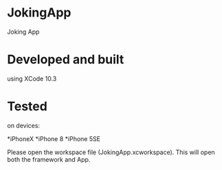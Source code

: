 # JokingApp
Joking App

# Developed and built 
using XCode 10.3

# Tested
on devices:

*iPhoneX
*iPhone 8
*iPhone 5SE

Please open the workspace file (JokingApp.xcworkspace). This will open both the framework and App. 
